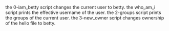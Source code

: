 the 0-iam_betty script changes the current user to betty.
the who_am_i script prints the effective username of the user.
the 2-groups script prints the groups of the current user.
the 3-new_owner script changes ownership of the hello file to betty.
